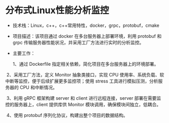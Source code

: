 # 分布式Linux性能分析监控

- 技术栈：Linux，c++，c++常用特性，docker，grpc，protobuf，cmake  

- 项目描述：该项目通过 docker 在多台服务器上部署环境，利用 protobuf 和 grpc 传输服务器性能状况，并采用工厂方法进行实时的分析监控。

- 主要工作：

	1、通过 Dockerfile 指定相关依赖，简化项目在多台服务器上的环境部署。

​       2、采用工厂方法，定义 Monitor 抽象类接口，实现 CPU 使用率、系统负载、软中断等监控，便于后续扩展更多监控项；使用 stress 工具进行模拟压测，分析服务器的 CPU 和中断情况。

​       3、利用 gRPC 框架构建 server 和 client 进行远程连接，server 部署在需要监控的服务器上，client 提供库供 Monitor 模块调用，确保模块间独立，低耦合。

​       4、使用 protobuf 序列化协议，构建出整个项目的数据结构。